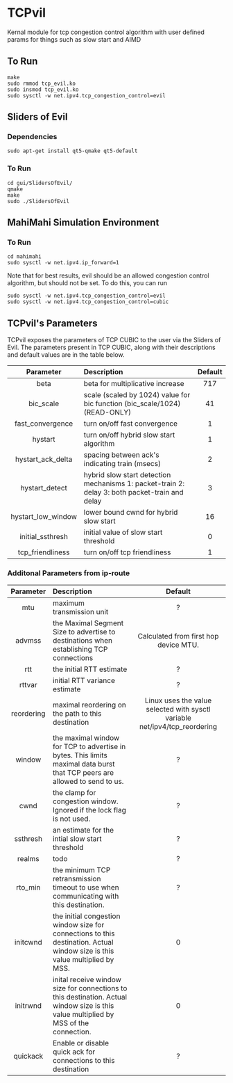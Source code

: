 # TCPvil
Kernal module for tcp congestion control algorithm with user defined params for things such as slow start and AIMD

## To Run

```
make
sudo rmmod tcp_evil.ko
sudo insmod tcp_evil.ko
sudo sysctl -w net.ipv4.tcp_congestion_control=evil
```

## Sliders of Evil
### Dependencies

```
sudo apt-get install qt5-qmake qt5-default
```

### To Run

```
cd gui/SlidersOfEvil/
qmake
make
sudo ./SlidersOfEvil
```

## MahiMahi Simulation Environment
### To Run
```
cd mahimahi
sudo sysctl -w net.ipv4.ip_forward=1
```
Note that for best results, evil should be an allowed congestion control algorithm, but should not be set. To do this, you can run
```
sudo sysctl -w net.ipv4.tcp_congestion_control=evil
sudo sysctl -w net.ipv4.tcp_congestion_control=cubic
```

## TCPvil's Parameters
TCPvil exposes the parameters of TCP CUBIC to the user via the Sliders of Evil. The parameters present in TCP CUBIC, along with their descriptions and default values are in the table below.

Parameter          | Description                                                                                    | Default
:----------------: | :--------------------------------------------------------------------------------------------- | :-----:
beta               | beta for multiplicative increase                                                               | 717
bic_scale          | scale (scaled by 1024) value for bic function (bic_scale/1024) (READ-ONLY)                     | 41
fast_convergence   | turn on/off fast convergence                                                                   | 1
hystart            | turn on/off hybrid slow start algorithm                                                        | 1
hystart_ack_delta  | spacing between ack's indicating train (msecs)                                                 | 2
hystart_detect     | hybrid slow start detection mechanisms 1: packet-train 2: delay 3: both packet-train and delay | 3
hystart_low_window | lower bound cwnd for hybrid slow start                                                         | 16
initial_ssthresh   | initial value of slow start threshold                                                          | 0
tcp_friendliness   | turn on/off tcp friendliness                                                                   | 1

### Additonal Parameters from ip-route

Parameter  | Description                                                                                                                           | Default
:--------: | :------------------------------------------------------------------------------------------------------------------------------------ | :------------------------------------------------------------------------:
mtu        | maximum transmission unit                                                                                                             | ?
advmss     | the Maximal Segment Size to advertise to destinations when establishing TCP connections                                               | Calculated from first hop device MTU.
rtt        | the initial RTT estimate                                                                                                              | ?
rttvar     | initial RTT variance estimate                                                                                                         | ?
reordering | maximal reordering on the path to this destination                                                                                    | Linux uses the value selected with sysctl variable net/ipv4/tcp_reordering
window     | the maximal window for TCP to advertise in bytes. This limits maximal data burst that TCP peers are allowed to send to us.            | ?
cwnd       | the clamp for congestion window. Ignored if the lock flag is not used.                                                                | ?
ssthresh   | an estimate for the intial slow start threshold                                                                                       | ?
realms     | todo                                                                                                                                  | ?
rto_min    | the minimum TCP retransmission timeout to use when communicating with this destination.                                               | ?
initcwnd   | the initial congestion window size for connections to this destination. Actual window size is this value multiplied by MSS.           | 0
initrwnd   | inital receive window size for connections to this destination. Actual window size is this value multiplied by MSS of the connection. | 0
quickack   | Enable or disable quick ack for connections to this destination                                                                       | ?
